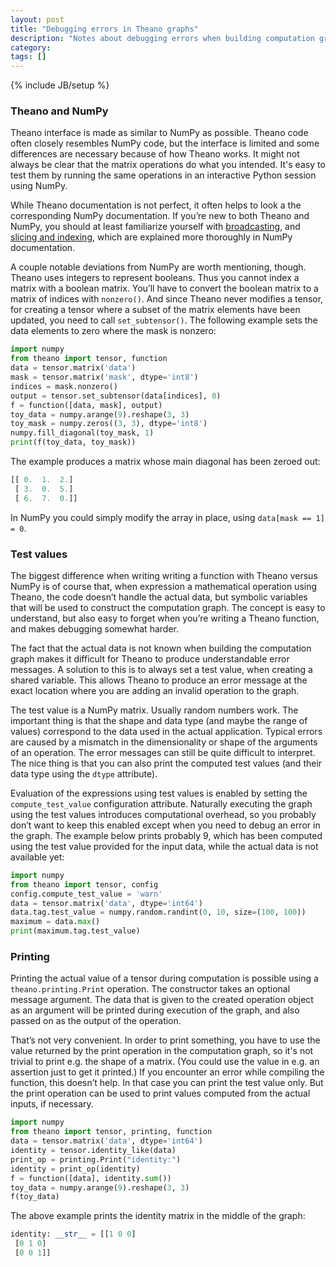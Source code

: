 ```yaml
---
layout: post
title: "Debugging errors in Theano graphs"
description: "Notes about debugging errors when building computation graphs using Theano"
category: 
tags: []
---
```

{% include JB/setup %}

### Theano and NumPy

Theano interface is made as similar to NumPy as possible. Theano code often
closely resembles NumPy code, but the interface is limited and some differences
are necessary because of how Theano works. It might not always be clear that the
matrix operations do what you intended. It's easy to test them by running the
same operations in an interactive Python session using NumPy.

While Theano documentation is not perfect, it often helps to look a the
corresponding NumPy documentation. If you’re new to both Theano and NumPy, you
should at least familiarize yourself with
[broadcasting](http://docs.scipy.org/doc/numpy/user/basics.broadcasting.html), and
[slicing and indexing](https://docs.scipy.org/doc/numpy/reference/arrays.indexing.html),
which are explained more thoroughly in NumPy documentation.

A couple notable deviations from NumPy are worth mentioning, though. Theano uses
integers to represent booleans. Thus you cannot index a matrix with a boolean
matrix. You’ll have to convert the boolean matrix to a matrix of indices with
`nonzero()`. And since Theano never modifies a tensor, for creating a tensor
where a subset of the matrix elements have been updated, you need to call
`set_subtensor()`. The following example sets the data elements to zero where
the mask is nonzero:

```python
import numpy
from theano import tensor, function
data = tensor.matrix('data')
mask = tensor.matrix('mask', dtype='int8')
indices = mask.nonzero()
output = tensor.set_subtensor(data[indices], 0)
f = function([data, mask], output)
toy_data = numpy.arange(9).reshape(3, 3)
toy_mask = numpy.zeros((3, 3), dtype='int8')
numpy.fill_diagonal(toy_mask, 1)
print(f(toy_data, toy_mask))
```

The example produces a matrix whose main diagonal has been zeroed out:

```python
[[ 0.  1.  2.]
 [ 3.  0.  5.]
 [ 6.  7.  0.]]
```

In NumPy you could simply modify the array in place, using
`data[mask == 1] = 0`.

### Test values

The biggest difference when writing writing a function with Theano versus NumPy
is of course that, when expression a mathematical operation using Theano, the
code doesn’t handle the actual data, but symbolic variables that will be used to
construct the computation graph. The concept is easy to understand, but also
easy to forget when you’re writing a Theano function, and makes debugging
somewhat harder.

The fact that the actual data is not known when building the computation graph
makes it difficult for Theano to produce understandable error messages. A
solution to this is to always set a test value, when creating a shared variable.
This allows Theano to produce an error message at the exact location where you
are adding an invalid operation to the graph.

The test value is a NumPy matrix. Usually random numbers work. The important
thing is that the shape and data type (and maybe the range of values) correspond
to the data used in the actual application. Typical errors are caused by a
mismatch in the dimensionality or shape of the arguments of an operation. The
error messages can still be quite difficult to interpret. The nice thing is that
you can also print the computed test values (and their data type using the
`dtype` attribute).

Evaluation of the expressions using test values is enabled by setting the
`compute_test_value` configuration attribute. Naturally executing the graph
using the test values introduces computational overhead, so you probably don’t
want to keep this enabled except when you need to debug an error in the graph.
The example below prints probably 9, which has been computed using the test
value provided for the input data, while the actual data is not available yet:

```python
import numpy
from theano import tensor, config
config.compute_test_value = 'warn'
data = tensor.matrix('data', dtype='int64')
data.tag.test_value = numpy.random.randint(0, 10, size=(100, 100))
maximum = data.max()
print(maximum.tag.test_value)
```

### Printing

Printing the actual value of a tensor during computation is possible using a
`theano.printing.Print` operation. The constructor takes an optional message
argument. The data that is given to the created operation object as an argument
will be printed during execution of the graph, and also passed on as the output
of the operation.

That’s not very convenient. In order to print something, you have to use the
value returned by the print operation in the computation graph, so it's not
trivial to print e.g. the shape of a matrix. (You could use the value in e.g.
an assertion just to get it printed.) If you encounter an error while compiling
the function, this doesn’t help. In that case you can print the test value only.
But the print operation can be used to print values computed from the actual
inputs, if necessary.

```python
import numpy
from theano import tensor, printing, function
data = tensor.matrix('data', dtype='int64')
identity = tensor.identity_like(data)
print_op = printing.Print("identity:")
identity = print_op(identity)
f = function([data], identity.sum())
toy_data = numpy.arange(9).reshape(3, 3)
f(toy_data)
```

The above example prints the identity matrix in the middle of the graph:

```python
identity: __str__ = [[1 0 0]
 [0 1 0]
 [0 0 1]]
```
